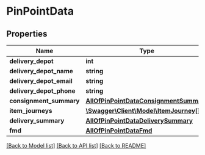 # PinPointData

## Properties
Name | Type | Description | Notes
------------ | ------------- | ------------- | -------------
**delivery_depot** | **int** |  | [optional] 
**delivery_depot_name** | **string** |  | [optional] 
**delivery_depot_email** | **string** |  | [optional] 
**delivery_depot_phone** | **string** |  | [optional] 
**consignment_summary** | [**AllOfPinPointDataConsignmentSummary**](AllOfPinPointDataConsignmentSummary.md) |  | [optional] 
**item_journeys** | [**\Swagger\Client\Model\ItemJourney[]**](ItemJourney.md) |  | [optional] 
**delivery_summary** | [**AllOfPinPointDataDeliverySummary**](AllOfPinPointDataDeliverySummary.md) |  | [optional] 
**fmd** | [**AllOfPinPointDataFmd**](AllOfPinPointDataFmd.md) |  | [optional] 

[[Back to Model list]](../../README.md#documentation-for-models) [[Back to API list]](../../README.md#documentation-for-api-endpoints) [[Back to README]](../../README.md)

